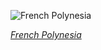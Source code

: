 
![French Polynesia](https://www.gstatic.com/prettyearth/assets/full/1032.jpg)

*[French Polynesia](https://www.google.com/maps/@-17.369726,-145.549783,15z/data=!3m1!1e3)*
